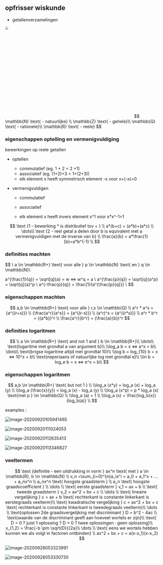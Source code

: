 ## 	opfrisser wiskunde 

- getallenverzamelingen 

<img src="https://1.bp.blogspot.com/-qbvhLl9GMGs/WhLLFEnhwHI/AAAAAAAAJ9U/L2czeeXoGec80y9vM89nIk0GRvg0bgfeQCLcBGAs/s1600/Types%2Bof%2Bnumber.jpg" style="margin:0 auto; zoom: 0.6; object-position: 10px -50px; object-fit: cover;   width: 700px; height: 500px;"/>
$$
\mathbb{N} \text{ - natuurlijke} \\
\mathbb{Z} \text{ - gehele}\\
\mathbb{Q} \text{ - rationele}\\
\mathbb{R} \text{ - reele}
$$

### eigenschappen optelling en vermenigvuldiging



bewerkingen op reele getallen

* optellen

  * commutatief (eg. 1 + 2 = 2 +1)
  * associatief (eg. (1+2)+3 = 1+(2+3))
  * elk element x heeft symmetrisch element -x voor x+(-x)=0

* vermenigvuldigen

  * commutatief

  * associatief

  * elk element x heeft invers element x^1 voor x*x^-1=1

    

$$
\text {1 - bewerking * is distributief tov + } \\ a*(b+c) = (a*b)+(a*c) \\
\dots\\
\text {2 - reel getal a delen door b is equivalent met a vermenigvuldigen met de inverse van b} \\
\frac{a}{b} = a*\frac{1}{b}=a*b^{-1} \\
$$

### definities machten

$$
\\ a \in \mathbb{R+} \text{ voor alle } p \in \mathbb{N} \text{ en } q \in \mathbb{N}\\ 

a^{\frac{1}{q}} = \sqrt[q]{a} = w <=> w^q = a \\
a^{\frac{p}{q}} = \sqrt[q]{a^p} = \sqrt[q]{a}^p \\
a^{-\frac{p}{q}} = \frac{1}{a^{\frac{p}{q}}} \\
$$



### eigenschappen machten


$$
a,b \in \mathbb{R+} \text{ voor alle } r,s \in \mathbb{Q} \\
a^r * a^s = {a^{(r+s)}} \\
{\frac{a^r}{a^s}} = {a^{(r-s)}} \\
(a^r)^s = {a^{(r*s)}} \\
a^r * b^r = ({a*b})^r \\
\frac{a^r}{b^r} = (\frac{a}{b})^r
$$


### definities logaritmen

$$
\\ a \in \mathbb{R+} \text{ and not 1 and } b \in \mathbb{R+}\\ 
\dots\\
\text{logaritme met grondtal a van argument b}\\
\\log_a b = x <=> a^x = b\\
\dots\\
\text{brigse logaritme altijd met grondtal 10}\\
\\log b = log_{10} b = x <=> 10^x = b\\
\text{neperiaans of natuurlijke log met grondtal e}\\
\\ln b = log_e b = x <=> e^x = b\\
$$





### eigenschappen logaritmen

$$
a,b \in \mathbb{R+} \text{ but not 1 } \\
\\log_a (x*y) = log_a (x) + log_a (y) \\
\\log_a (\frac{x}{y}) = log_a (x) - log_a (y) \\
\\log_a (x^p) = p * log_a (x) \text{met p } \in \mathbb{Q} \\
\\log_a (a) = 1 \\
\\log_a (x) = \frac{log_b(x)}{log_b(a)} \\
$$

examples : 

![image-20200920105941465](C:\Users\henri\AppData\Roaming\Typora\typora-user-images\image-20200920105941465.png)

![image-20200920111024053](C:\Users\henri\AppData\Roaming\Typora\typora-user-images\image-20200920111024053.png)

![image-20200920112635413](C:\Users\henri\AppData\Roaming\Typora\typora-user-images\image-20200920112635413.png)

![image-20200920113346827](C:\Users\henri\AppData\Roaming\Typora\typora-user-images\image-20200920113346827.png)

### veeltermen

$$
\text {definitie - een uitdrukking in vorm }  ax^n \text{ met } a \in \mathbb{R}, b \in \mathbb{N} \\
v_n =\sum_{i=0}^{n}a_ix^i = a_0 + a_1^x + ... + a_nx^n \\
a_nx^n \text{ hoogste graadsterm } \\
a_n \text{ hoogste graadscoefficient } \\
\dots \\
\text{ eerste graadsterm } v_1 = ax + b \\
\text{ tweede graadsterm } v_2 = ax^2 + bx + c \\
\dots \\
\text{ lineaire vergelijking } c = ax + b \text{ rechterkant is constante linkerkant is eerstegraads veelterm}\\
\text{ kwadratische vergelijking } c = ax^2 + bx + c \text{ rechterkant is constante linkerkant is tweedegraads veelterm}\\
\dots \\
\text{oplossen 2de graadsvergelijking met discriminant } D = b^2 - 4ac \\
\text{waarde van de discriminant geeft aan hoeveel wortels er zijn}\\
\text{ D = 0 ? juist 1 oplossing ? D > 0 ? twee oplossingen : geen oplossing}\\
x_{1,2} = \frac{-b \pm \sqrt{D}}{2a}\\
\dots \\
\text{ eens we wortels hebben kunnen we als volgt in factoren ontbinden} \\
ax^2 + bx + c = a(x-x_1)(x-x_2)
$$

![image-20200928053323991](C:\Users\henri\AppData\Roaming\Typora\typora-user-images\image-20200928053323991.png)

![image-20200928053330730](C:\Users\henri\AppData\Roaming\Typora\typora-user-images\image-20200928053330730.png)